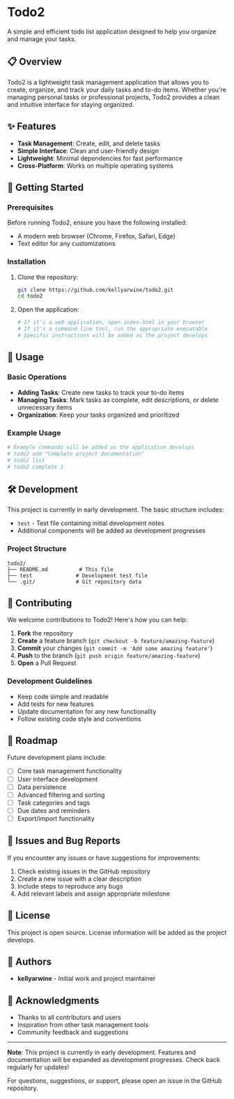 # Todo2

A simple and efficient todo list application designed to help you organize and manage your tasks.

## 📋 Overview

Todo2 is a lightweight task management application that allows you to create, organize, and track your daily tasks and to-do items. Whether you're managing personal tasks or professional projects, Todo2 provides a clean and intuitive interface for staying organized.

## ✨ Features

- **Task Management**: Create, edit, and delete tasks
- **Simple Interface**: Clean and user-friendly design
- **Lightweight**: Minimal dependencies for fast performance
- **Cross-Platform**: Works on multiple operating systems

## 🚀 Getting Started

### Prerequisites

Before running Todo2, ensure you have the following installed:
- A modern web browser (Chrome, Firefox, Safari, Edge)
- Text editor for any customizations

### Installation

1. Clone the repository:
   ```bash
   git clone https://github.com/kellyarwine/todo2.git
   cd todo2
   ```

2. Open the application:
   ```bash
   # If it's a web application, open index.html in your browser
   # If it's a command-line tool, run the appropriate executable
   # Specific instructions will be added as the project develops
   ```

## 📖 Usage

### Basic Operations

- **Adding Tasks**: Create new tasks to track your to-do items
- **Managing Tasks**: Mark tasks as complete, edit descriptions, or delete unnecessary items
- **Organization**: Keep your tasks organized and prioritized

### Example Usage

```bash
# Example commands will be added as the application develops
# todo2 add "Complete project documentation"
# todo2 list
# todo2 complete 1
```

## 🛠️ Development

This project is currently in early development. The basic structure includes:

- `test` - Test file containing initial development notes
- Additional components will be added as development progresses

### Project Structure

```
todo2/
├── README.md          # This file
├── test              # Development test file
└── .git/             # Git repository data
```

## 🤝 Contributing

We welcome contributions to Todo2! Here's how you can help:

1. **Fork** the repository
2. **Create** a feature branch (`git checkout -b feature/amazing-feature`)
3. **Commit** your changes (`git commit -m 'Add some amazing feature'`)
4. **Push** to the branch (`git push origin feature/amazing-feature`)
5. **Open** a Pull Request

### Development Guidelines

- Keep code simple and readable
- Add tests for new features
- Update documentation for any new functionality
- Follow existing code style and conventions

## 📝 Roadmap

Future development plans include:

- [ ] Core task management functionality
- [ ] User interface development
- [ ] Data persistence
- [ ] Advanced filtering and sorting
- [ ] Task categories and tags
- [ ] Due dates and reminders
- [ ] Export/import functionality

## 🐛 Issues and Bug Reports

If you encounter any issues or have suggestions for improvements:

1. Check existing issues in the GitHub repository
2. Create a new issue with a clear description
3. Include steps to reproduce any bugs
4. Add relevant labels and assign appropriate milestone

## 📄 License

This project is open source. License information will be added as the project develops.

## 👥 Authors

- **kellyarwine** - Initial work and project maintainer

## 🙏 Acknowledgments

- Thanks to all contributors and users
- Inspiration from other task management tools
- Community feedback and suggestions

---

**Note**: This project is currently in early development. Features and documentation will be expanded as development progresses. Check back regularly for updates!

For questions, suggestions, or support, please open an issue in the GitHub repository.